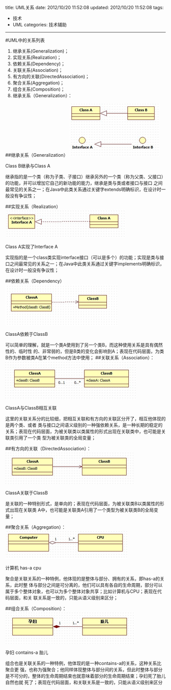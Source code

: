 title: UML关系
date: 2012/10/20 11:52:08
updated: 2012/10/20 11:52:08
tags:
- 技术
- UML
categories: 技术辅助
---
#UML中的关系列表

1. 继承关系(Generalization)；
2. 实现关系(Realization)；
3. 依赖关系(Dependency)；
4. 关联关系(Association)；
5. 有方向的关联(DirectedAssociation)；
6. 聚合关系(Aggregation)；
7. 组合关系(Composition)；
8. 继承关系（Generalization）：

##继承关系（Generalization）
![类继承关系](/images/uml继承关系.jpeg)

Class B继承与Class A

继承指的是一个类（称为子类、子接口）继承另外的一个类（称为父类、父接口）的功能，并可以增加它自己的新功能的能力，继承是类与类或者接口与接口 之间最常见的关系之一；在Java中此类关系通过关键字extends明确标识，在设计时一般没有争议性；

##实现关系（Realization）
![实现关系图](/images/uml实现关系.gif)

Class A实现了Interface A
 
实现指的是一个class类实现interface接口（可以是多个）的功能；实现是类与接 口之间最常见的关系之一；在Java中此类关系通过关键字implements明确标识，在设计时一般没有争议性；

##依赖关系（Dependency）
![依赖关系图](/images/uml依赖关系.jpeg)

ClassA依赖于ClassB
 
可以简单的理解，就是一个类A使用到了另一个类B，而这种使用关系是具有偶然性的、临时性 的、非常弱的，但是B类的变化会影响到A；表现在代码层面，为类B作为参数被类A在某个method方法中使用；
##关联关系（Association）：
![关联关系图](/images/uml关联关系.jpeg)

ClassA与ClassB相互关联
 
这里的关联关系分的比较细，把相互关联和有方向的关联区分开了，相互他体现的是两个类、或者 类与接口之间语义级别的一种强依赖关系，是一种长期的稳定的关系；表现在代码层面，为被关联类以类属性的形式出现在关联类中，也可能是关联类引用了一个类 型为被关联类的全局变量；

##有方向的关联（DirectedAssociation）：
![有方向的关联图](/images/uml有方向的关联.jpeg)

ClassA关联于ClassB
 
是关联的一种特别形式，是单向的；表现在代码层面，为被关联类B以类属性的形式出现在关联类 A中，也可能是关联类A引用了一个类型为被关联类B的全局变量；

##聚合关系（Aggregation）：
![聚合关系图](/images/uml聚合关系.jpeg)

计算机 has-a cpu
 
聚合是关联关系的一种特例，他体现的是整体与部分、拥有的关系，即has-a的关系，此时整 体与部分之间是可分离的，他们可以具有各自的生命周期，部分可以属于多个整体对象，也可以为多个整体对象共享；比如计算机与CPU；表现在代码层面，和关 联关系是一致的，只能从语义级别来区分；

##组合关系（Composition）：
![组合关系、](/images/uml组合关系.jpeg)

孕妇 contains-a 胎儿
 
组合也是关联关系的一种特例，他体现的是一种contains-a的关系，这种关系比聚合更 强，也称为强聚合；他同样体现整体与部分间的关系，但此时整体与部分是不可分的，整体的生命周期结束也就意味着部分的生命周期结束；孕妇死了胎儿自然也就 死了；表现在代码层面，和关联关系是一致的，只能从语义级别来区分